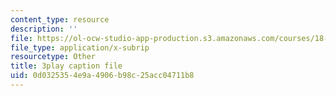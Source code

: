 ```yaml
---
content_type: resource
description: ''
file: https://ol-ocw-studio-app-production.s3.amazonaws.com/courses/18-01sc-single-variable-calculus-fall-2010/0d0325354e9a4906b98c25acc04711b8_JXPe2J069c.srt
file_type: application/x-subrip
resourcetype: Other
title: 3play caption file
uid: 0d032535-4e9a-4906-b98c-25acc04711b8
---
```

